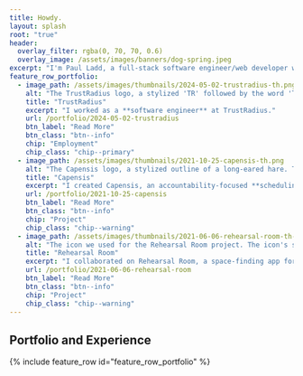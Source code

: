 ```yaml
---
title: Howdy.
layout: splash
root: "true"
header:
  overlay_filter: rgba(0, 70, 70, 0.6)
  overlay_image: /assets/images/banners/dog-spring.jpeg
excerpt: "I'm Paul Ladd, a full-stack software engineer/web developer with a background in writing and technical communication."
feature_row_portfolio:
  - image_path: /assets/images/thumbnails/2024-05-02-trustradius-th.png
    alt: "The TrustRadius logo, a stylized 'TR' followed by the word 'TrustRadius'. The stylized 'TR' appears to be made of a folded blue ribbon. One side of the ribbon is a light blue, the other side is a dark blue. The visual contrast from the two colors gives the logo an illusory depth, as if it was three-dimensional. The word 'TrustRadius' itself is formed from standard letters in a dark blue."
    title: "TrustRadius"
    excerpt: "I worked as a **software engineer** at TrustRadius."
    url: /portfolio/2024-05-02-trustradius
    btn_label: "Read More"
    btn_class: "btn--info"
    chip: "Employment"
    chip_class: "chip--primary"
  - image_path: /assets/images/thumbnails/2021-10-25-capensis-th.png
    alt: "The Capensis logo, a stylized outline of a long-eared hare. The hare is rendered in dark blue strokes in a calligraphic style, with varying line widths. The hare appears to be resting on the ground: its belly lies flat to the ground, its front legs stretch forwards, and its back legs curl underneath its body. The head of the hare is up, with its long ears arcing over its back. It appears to be calmly surveying its surroundings."
    title: "Capensis"
    excerpt: "I created Capensis, an accountability-focused **scheduling and time-tracking app**."
    url: /portfolio/2021-10-25-capensis
    btn_label: "Read More"
    btn_class: "btn--info"
    chip: "Project"
    chip_class: "chip--warning"
  - image_path: /assets/images/thumbnails/2021-06-06-rehearsal-room-th-2.png
    alt: "The icon we used for the Rehearsal Room project. The icon's style is minimalistic, with clean horizontal and vertical lines. Most of the icon is a square with lines drawn inside it. The shape is the simplified top-down layout of a room, using lines to represent walls and openings to represent doors. To the left of the square is a colored vertical line with arrows on each end pointing up and down, giving the impression of a measurement in the Y dimension. A similar line runs horizontally underneath the square, giving the impression of a measurement in the X dimension."
    title: "Rehearsal Room"
    excerpt: "I collaborated on Rehearsal Room, a space-finding app for artists."
    url: /portfolio/2021-06-06-rehearsal-room
    btn_label: "Read More"
    btn_class: "btn--info"
    chip: "Project"
    chip_class: "chip--warning"
---
```


<h2>Portfolio and Experience</h2>

{% include feature_row id="feature_row_portfolio" %}